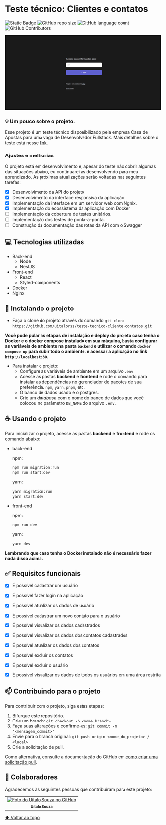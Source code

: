 # Teste técnico: Clientes e contatos

<!---Esses são exemplos. Veja https://shields.io para outras pessoas ou para personalizar este conjunto de escudos. Você pode querer incluir dependências, status do projeto e informações de licença aqui--->

![Static Badge](https://img.shields.io/badge/status-in_development-yellow?style=for-the-badge)
![GitHub repo size](https://img.shields.io/github/repo-size/uitalorss/teste-tecnico-cliente-contatos?style=for-the-badge)
![GitHub language count](https://img.shields.io/github/languages/count/uitalorss/teste-tecnico-cliente-contatos?style=for-the-badge)
![GitHub Contributors](https://img.shields.io/github/contributors/uitalorss/teste-tecnico-cliente-contatos?style=for-the-badge&color=blue)

<img src="frontend/public/image.png">

### 💡 Um pouco sobre o projeto.

Esse projeto é um teste técnico disponibilizado pela empresa Casa de Apostas para uma vaga de Desenvolvedor Fullstack. Mais detalhes sobre o teste está nesse [link](https://github.com/Casa-de-Apostas-Tecnologia/fullstack-challenge).

### Ajustes e melhorias

O projeto está em desenvolvimento e, apesar do teste não cobrir algumas das situações abaixo, eu continuarei as desenvolvendo para meu aprendizado. As próximas atualizações serão voltadas nas seguintes tarefas:

- [x] Desenvolvimento da API do projeto
- [x] Desenvolvimento da interface responsiva da aplicação
- [x] Implementação da interface em um servidor web com Ngnix.
- [x] Implementação do ecossistema da aplicação com Docker 
- [ ] Implementação da cobertura de testes unitários.
- [ ] Implementação dos testes de ponta-a-ponta.
- [ ] Construção da documentação das rotas da API com o Swagger

## 💻 Tecnologias utilizadas

- Back-end
    - Node
    - NestJS
- Front-end
    - React
    - Styled-components
- Docker
- Nginx

## 🚀 Instalando o projeto
- Faça o clone do projeto através do comando `git clone https://github.com/uitalorss/teste-tecnico-cliente-contatos.git`

**Você pode pular as etapas de instalação e deploy do projeto caso tenha o Docker e o docker compose instalado em sua máquina, basta configurar as variáveis de ambiente na pasta `backend` e utilizar o comando `docker compose up` para subir todo o ambiente. e acessar a aplicação no link `http://localhost:80`.**

- Para instalar o projeto:
    - Configure as variáveis de ambiente em um arquivo `.env`
    - Acesse as pastas **backend** e **frontend** e rode o comando para instalar as dependências no gerenciador de pacotes de sua preferência. `npm`, `yarn`, `pnpm`, etc.
    - O banco de dados usado é o postgres.
    - Crie um *database* com o nome do banco de dados que você colocou no parâmetro `DB_NAME` do arquivo `.env`.

## ☕ Usando o projeto
    
Para inicializar o projeto, acesse as pastas **backend** e **frontend** e rode os comando abaixo:
- back-end
    
    npm:

    ```
    npm run migration:run
    npm run start:dev
    ```

    yarn:

    ```
    yarn migration:run
    yarn start:dev
    ```
    
- front-end
    
    npm:

    ```
    npm run dev
    ```

    yarn:

    ```
    yarn dev
    ```
**Lembrando que caso tenha o Docker instalado não é necessário fazer nada disso acima.**

## ✅ Requisitos funcionais

- [x] É possível cadastrar um usuário
- [x] É possível fazer login na aplicação
- [x] É possível atualizar os dados de usuário
- [x] É possível cadastrar um novo contato para o usuário
- [x] É possível visualizar os dados cadastrados
- [x] É possível visualizar os dados dos contatos cadastrados
- [x] É possível atualizar os dados dos contatos
- [x] É possível excluir os contatos
- [x] É possível excluir o usuário
- [x] É possível visualizar os dados de todos os usuários em uma área restrita


## 📫 Contribuindo para o projeto

<!---Se o seu README for longo ou se você tiver algum processo ou etapas específicas que deseja que os contribuidores sigam, considere a criação de um arquivo CONTRIBUTING.md separado--->

Para contribuir com o projeto, siga estas etapas:

1. Bifurque este repositório.
2. Crie um branch: `git checkout -b <nome_branch>`.
3. Faça suas alterações e confirme-as: `git commit -m '<mensagem_commit>'`
4. Envie para o branch original: `git push origin <nome_do_projeto> / <local>`
5. Crie a solicitação de pull.

Como alternativa, consulte a documentação do GitHub em [como criar uma solicitação pull](https://help.github.com/en/github/collaborating-with-issues-and-pull-requests/creating-a-pull-request).

## 🤝 Colaboradores

Agradecemos às seguintes pessoas que contribuíram para este projeto:

<table>
  <tr>
    <td align="center">
      <a href="#">
        <img src="https://avatars.githubusercontent.com/u/15834173?v=4" width="100px;" alt="Foto do Uítalo Souza no GitHub"/><br>
        <sub>
          <b>Uítalo Souza</b>
        </sub>
      </a>
    </td>
  </tr>
</table>

[⬆ Voltar ao topo](#Catalogo-de-filmes)<br>
